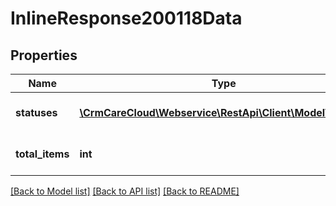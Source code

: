 # InlineResponse200118Data

## Properties
Name | Type | Description | Notes
------------ | ------------- | ------------- | -------------
**statuses** | [**\CrmCareCloud\Webservice\RestApi\Client\Model\Status[]**](Status.md) | List of recent statuses | [optional] 
**total_items** | **int** | Count of all found statuses | [optional] 

[[Back to Model list]](../../README.md#documentation-for-models) [[Back to API list]](../../README.md#documentation-for-api-endpoints) [[Back to README]](../../README.md)

